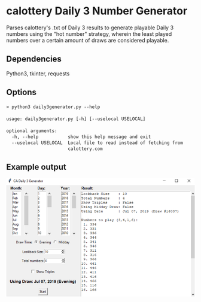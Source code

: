 # calottery Daily 3 Number Generator

Parses calottery's .txt of Daily 3 results to generate playable Daily 3 numbers using the "hot number" strategy, wherein the least played numbers over a certain amount of draws are considered playable.

## Dependencies

Python3, tkinter, requests

## Options

```
> python3 daily3generator.py --help

usage: daily3generator.py [-h] [--uselocal USELOCAL]

optional arguments:
  -h, --help           show this help message and exit
  --uselocal USELOCAL  Local file to read instead of fetching from
                       calottery.com

```

## Example output
![Example Output](imgs/example.png "Output")
